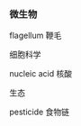 ### 微生物

flagellum                                                 鞭毛      



细胞科学                

nucleic acid                                             核酸



生态

pesticide                                       食物链

